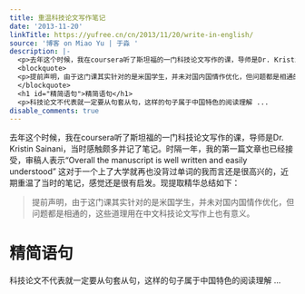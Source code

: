 ```yaml
---
title: 重温科技论文写作笔记
date: '2013-11-20'
linkTitle: https://yufree.cn/cn/2013/11/20/write-in-english/
source: '博客 on Miao Yu | 于淼 '
description: |-
  <p>去年这个时候，我在coursera听了斯坦福的一门科技论文写作的课，导师是Dr. Kristin Sainani，当时感触颇多并记了笔记。时隔一年，我的第一篇文章也已经接受，审稿人表示“Overall the manuscript is well written and easily understood” 这对于一个上了大学就再也没背过单词的我而言还是很高兴的，近期重温了当时的笔记，感觉还是很有启发。现提取精华总结如下：</p>
  <blockquote>
  <p>提前声明，由于这门课其实针对的是米国学生，并未对国内国情作优化，但问题都是相通的，这些道理用在中文科技论文写作上也有意义。</p>
  </blockquote>
  <h1 id="精简语句">精简语句</h1>
  <p>科技论文不代表就一定要从句套从句，这样的句子属于中国特色的阅读理解 ...
disable_comments: true
---
```

<p>去年这个时候，我在coursera听了斯坦福的一门科技论文写作的课，导师是Dr. Kristin Sainani，当时感触颇多并记了笔记。时隔一年，我的第一篇文章也已经接受，审稿人表示“Overall the manuscript is well written and easily understood” 这对于一个上了大学就再也没背过单词的我而言还是很高兴的，近期重温了当时的笔记，感觉还是很有启发。现提取精华总结如下：</p>
<blockquote>
<p>提前声明，由于这门课其实针对的是米国学生，并未对国内国情作优化，但问题都是相通的，这些道理用在中文科技论文写作上也有意义。</p>
</blockquote>
<h1 id="精简语句">精简语句</h1>
<p>科技论文不代表就一定要从句套从句，这样的句子属于中国特色的阅读理解 ...